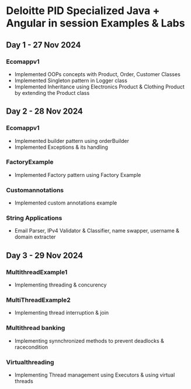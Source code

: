 # Deloitte PID Specialized Java + Angular in session Examples & Labs

## Day 1 - 27 Nov 2024

### Ecomappv1
- Implemented OOPs concepts with Product, Order, Customer Classes
- Implemented Singleton pattern in Logger class
- Implemented Inheritance using Electronics Product & Clothing Product by
  extending the Product class

## Day 2 - 28 Nov 2024

### Ecomappv1
- Implemented builder pattern using orderBuilder
- Implemented Exceptions & its handling
### FactoryExample
- Implemented Factory pattern using Factory Example
### Customannotations
- Implemented custom annotations example
### String Applications
- Email Parser, IPv4 Validator & Classifier, name swapper, username & domain
  extracter

## Day 3 - 29 Nov 2024
### MultithreadExample1
- Implementing threading & concurency
### MultiThreadExample2
- Implementing thread interruption & join
### Multithread banking
- Implementing synnchronized methods to prevent deadlocks & racecondition
### Virtualthreading
- Implementing Thread management using Executors & using virtual threads
